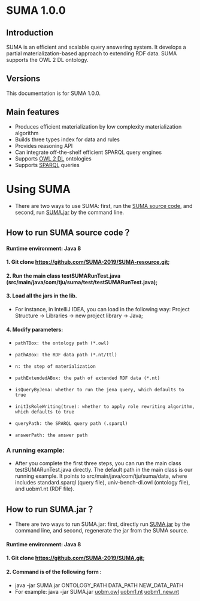 # SUMA 1.0.0

## Introduction
SUMA is an efficient and scalable query answering system. It develops a partial materialization-based approach to extending RDF data. SUMA supports the OWL 2 DL ontology.

## Versions
This documentation is for SUMA 1.0.0.

## Main features
- Produces efficient materialization by low complexity materialization algorithm
- Builds three types index for data and rules
- Provides reasoning API
- Can integrate off-the-shelf efficient SPARQL query engines
- Supports [OWL 2 DL](https://www.w3.org/TR/owl2-syntax/) ontologies
- Supports [SPARQL](https://www.w3.org/TR/sparql11-query/) queries

# Using SUMA
- There are two ways to use SUMA: first, run the [SUMA source code](https://github.com/SUMA-2019/SUMA-resource), and second, run [SUMA.jar](https://github.com/SUMA-2019/SUMA) by the command line.
## How to run SUMA source code？
#### Runtime environment: Java 8
#### 1. Git clone https://github.com/SUMA-2019/SUMA-resource.git;
#### 2. Run the main class testSUMARunTest.java (src/main/java/com/tju/suma/test/testSUMARunTest.java);
#### 3. Load all the jars in the lib. 

- For instance, in IntelliJ IDEA, you can load in the following way: Project Structure -> Libraries -> new project library -> Java;
#### 4. Modify parameters:
- `pathTBox: the ontology path (*.owl)`
    
- `pathABox: the RDF data path (*.nt/ttl)`
    
- `n: the step of materialization`
    
- `pathExtendedABox: the path of extended RDF data (*.nt)`
          
- `isQueryByJena: whether to run the jena query, which defaults to true`
		   
- `initIsRoleWriting(true): whether to apply role rewriting algorithm, which defaults to true`
          
- `queryPath: the SPARQL query path (.sparql)`
          
- `answerPath: the answer path`

### A running example:
- After you complete the first three steps, you can run the main class testSUMARunTest.java directly. The default path in the main class is our running example. It points to src/main/java/com/tju/suma/data, where includes standard.sparql (query file), univ-bench-dl.owl (ontology file), and uobm1.nt (RDF file).

## How to run SUMA.jar？
- There are two ways to run SUMA.jar: first, directly run [SUMA.jar](https://github.com/SUMA-2019/SUMA) by the command line, and second, regenerate the jar from the SUMA source. 
#### Runtime environment: Java 8 
#### 1. Git clone https://github.com/SUMA-2019/SUMA.git;
#### 2. Command is of the following form :
- java -jar SUMA.jar ONTOLOGY_PATH DATA_PATH NEW_DATA_PATH
- For example: java -jar SUMA.jar [uobm.owl](https://github.com/SUMA-2019/SUMA) [uobm1.nt](https://github.com/SUMA-2019/SUMA) [uobm1_new.nt](https://github.com/SUMA-2019/SUMA)


  
 
